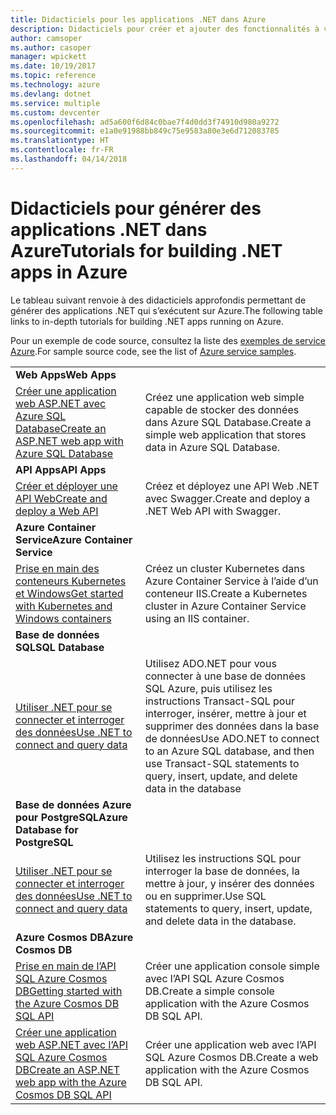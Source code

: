 ```yaml
---
title: Didacticiels pour les applications .NET dans Azure
description: Didacticiels pour créer et ajouter des fonctionnalités à vos applications .NET web et mobiles à l’aide des services Azure.
author: camsoper
ms.author: casoper
manager: wpickett
ms.date: 10/19/2017
ms.topic: reference
ms.technology: azure
ms.devlang: dotnet
ms.service: multiple
ms.custom: devcenter
ms.openlocfilehash: ad5a600f6d84c0bae7f4d0dd3f74910d980a9272
ms.sourcegitcommit: e1a0e91988bb849c75e9583a80e3e6d712083785
ms.translationtype: HT
ms.contentlocale: fr-FR
ms.lasthandoff: 04/14/2018
---
```

# <a name="tutorials-for-building-net-apps-in-azure"></a><span data-ttu-id="bee94-103">Didacticiels pour générer des applications .NET dans Azure</span><span class="sxs-lookup"><span data-stu-id="bee94-103">Tutorials for building .NET apps in Azure</span></span>

<span data-ttu-id="bee94-104">Le tableau suivant renvoie à des didacticiels approfondis permettant de générer des applications .NET qui s’exécutent sur Azure.</span><span class="sxs-lookup"><span data-stu-id="bee94-104">The following table links to in-depth tutorials for building .NET apps running on Azure.</span></span>

<span data-ttu-id="bee94-105">Pour un exemple de code source, consultez la liste des [exemples de service Azure](https://azure.microsoft.com/resources/samples/?platform=dotnet).</span><span class="sxs-lookup"><span data-stu-id="bee94-105">For sample source code, see the list of [Azure service samples](https://azure.microsoft.com/resources/samples/?platform=dotnet).</span></span>

| | |
|---|---|
| <span data-ttu-id="bee94-106">**Web Apps**</span><span class="sxs-lookup"><span data-stu-id="bee94-106">**Web Apps**</span></span>||
| <span data-ttu-id="bee94-107">[Créer une application web ASP.NET avec Azure SQL Database][1]</span><span class="sxs-lookup"><span data-stu-id="bee94-107">[Create an ASP.NET web app with Azure SQL Database][1]</span></span> | <span data-ttu-id="bee94-108">Créez une application web simple capable de stocker des données dans Azure SQL Database.</span><span class="sxs-lookup"><span data-stu-id="bee94-108">Create a simple web application that stores data in Azure SQL Database.</span></span> | 
| <span data-ttu-id="bee94-109">**API Apps**</span><span class="sxs-lookup"><span data-stu-id="bee94-109">**API Apps**</span></span>||
| <span data-ttu-id="bee94-110">[Créer et déployer une API Web][3]</span><span class="sxs-lookup"><span data-stu-id="bee94-110">[Create and deploy a Web API][3]</span></span> | <span data-ttu-id="bee94-111">Créez et déployez une API Web .NET avec Swagger.</span><span class="sxs-lookup"><span data-stu-id="bee94-111">Create and deploy a .NET Web API with Swagger.</span></span> | 
| <span data-ttu-id="bee94-112">**Azure Container Service**</span><span class="sxs-lookup"><span data-stu-id="bee94-112">**Azure Container Service**</span></span> ||
| <span data-ttu-id="bee94-113">[Prise en main des conteneurs Kubernetes et Windows][4]</span><span class="sxs-lookup"><span data-stu-id="bee94-113">[Get started with Kubernetes and Windows containers][4]</span></span> | <span data-ttu-id="bee94-114">Créez un cluster Kubernetes dans Azure Container Service à l’aide d’un conteneur IIS.</span><span class="sxs-lookup"><span data-stu-id="bee94-114">Create a Kubernetes cluster in Azure Container Service using an IIS container.</span></span>
| <span data-ttu-id="bee94-115">**Base de données SQL**</span><span class="sxs-lookup"><span data-stu-id="bee94-115">**SQL Database**</span></span> ||
| <span data-ttu-id="bee94-116">[Utiliser .NET pour se connecter et interroger des données][5]</span><span class="sxs-lookup"><span data-stu-id="bee94-116">[Use .NET to connect and query data][5]</span></span> | <span data-ttu-id="bee94-117">Utilisez ADO.NET pour vous connecter à une base de données SQL Azure, puis utilisez les instructions Transact-SQL pour interroger, insérer, mettre à jour et supprimer des données dans la base de données</span><span class="sxs-lookup"><span data-stu-id="bee94-117">Use ADO.NET to connect to an Azure SQL database, and then use Transact-SQL statements to query, insert, update, and delete data in the database</span></span> | 
| <span data-ttu-id="bee94-118">**Base de données Azure pour PostgreSQL**</span><span class="sxs-lookup"><span data-stu-id="bee94-118">**Azure Database for PostgreSQL**</span></span> ||
| <span data-ttu-id="bee94-119">[Utiliser .NET pour se connecter et interroger des données][6]</span><span class="sxs-lookup"><span data-stu-id="bee94-119">[Use .NET to connect and query data][6]</span></span> | <span data-ttu-id="bee94-120">Utilisez les instructions SQL pour interroger la base de données, la mettre à jour, y insérer des données ou en supprimer.</span><span class="sxs-lookup"><span data-stu-id="bee94-120">Use SQL statements to query, insert, update, and delete data in the database.</span></span> | 
| <span data-ttu-id="bee94-121">**Azure Cosmos DB**</span><span class="sxs-lookup"><span data-stu-id="bee94-121">**Azure Cosmos DB**</span></span> ||
| <span data-ttu-id="bee94-122">[Prise en main de l’API SQL Azure Cosmos DB][7]</span><span class="sxs-lookup"><span data-stu-id="bee94-122">[Getting started with the Azure Cosmos DB SQL API][7]</span></span> | <span data-ttu-id="bee94-123">Créer une application console simple avec l’API SQL Azure Cosmos DB.</span><span class="sxs-lookup"><span data-stu-id="bee94-123">Create a simple console application with the Azure Cosmos DB SQL API.</span></span> | 
| <span data-ttu-id="bee94-124">[Créer une application web ASP.NET avec l’API SQL Azure Cosmos DB][8]</span><span class="sxs-lookup"><span data-stu-id="bee94-124">[Create an ASP.NET web app with the Azure Cosmos DB SQL API][8]</span></span> | <span data-ttu-id="bee94-125">Créer une application web avec l’API SQL Azure Cosmos DB.</span><span class="sxs-lookup"><span data-stu-id="bee94-125">Create a web application with the Azure Cosmos DB SQL API.</span></span> | 

[1]: /azure/app-service-web/app-service-web-tutorial-dotnet-sqldatabase
[2]: /azure/cosmos-db/sql-api-dotnet-application
[3]: /azure/app-service-api/app-service-api-dotnet-get-started
[4]: /azure/container-service/container-service-kubernetes-windows-walkthrough
[5]: /azure/sql-database/sql-database-connect-query-dotnet
[6]: /azure/postgresql/connect-csharp
[7]: /azure/cosmos-db/sql-api-get-started
[8]: /azure/cosmos-db/sql-api-dotnet-application
